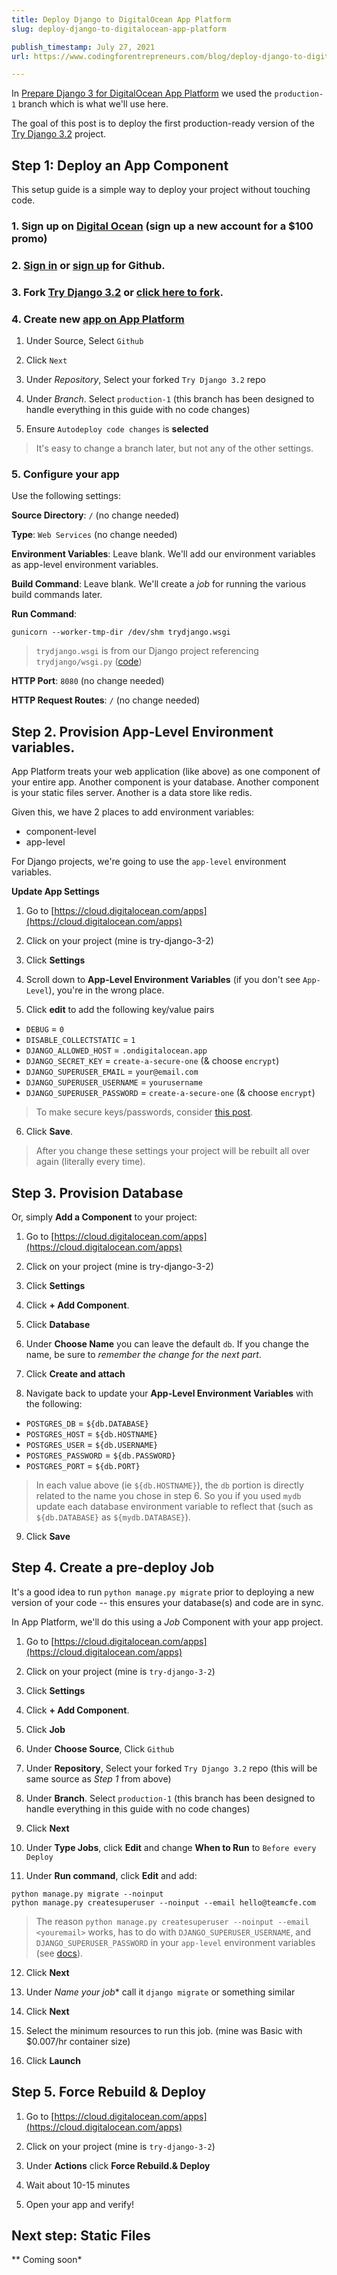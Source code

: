 ```yaml
---
title: Deploy Django to DigitalOcean App Platform
slug: deploy-django-to-digitalocean-app-platform

publish_timestamp: July 27, 2021
url: https://www.codingforentrepreneurs.com/blog/deploy-django-to-digitalocean-app-platform/

---
```



In [Prepare Django 3  for DigitalOcean App Platform](https://www.codingforentrepreneurs.com/blog/prepare-django-for-digital-ocean-app-platform) we used the `production-1` branch which is what we'll use here.

The goal of this post is to deploy the first production-ready version of the [Try Django 3.2](https://www.codingforentrepreneurs.com/projects/try-django-3-2) project. 

## Step 1: Deploy an App Component
This setup guide is a simple way to deploy your project without touching code.

### 1. Sign up on [Digital Ocean](https://do.co/cfe-sh) (sign up a new account for a $100 promo)

### 2. [Sign in](https://github.com/login) or [sign up](https://github.com/signup?source=cfe.sh) for Github.

### 3. Fork [Try Django 3.2](https://github.com/codingforentrepreneurs/Try-Django-3.2) or [click here to fork](https://github.com/codingforentrepreneurs/Try-Django-3.2/fork).

### 4. Create new [app on App Platform](https://cloud.digitalocean.com/apps/new)

1. Under Source, Select `Github`

2. Click `Next`

2. Under *Repository*, Select your forked `Try Django 3.2` repo

3. Under *Branch*. Select `production-1` (this branch has been designed to handle everything in this guide with no code changes)

4. Ensure `Autodeploy code changes` is **selected**

> It's easy to change a branch later, but not any of the other settings.

### 5. Configure your app 
Use the following settings:

**Source Directory**: `/` (no change needed)

**Type**: `Web Services` (no change needed)

**Environment Variables**:
Leave blank. We'll add our environment variables as app-level environment variables.


**Build Command**: 
Leave blank. We'll create a *job* for running the various build commands later.


**Run Command**:
```
gunicorn --worker-tmp-dir /dev/shm trydjango.wsgi
```
> `trydjango.wsgi` is from our Django project referencing `trydjango/wsgi.py` ([code](https://github.com/codingforentrepreneurs/Try-Django-3.2/blob/main/trydjango/wsgi.py))

**HTTP Port**: `8080` (no change needed)

**HTTP Request Routes**: `/` (no change needed)


## Step 2. Provision App-Level Environment variables. 
App Platform treats your web application (like above) as one component of your entire app. Another component is your database. Another component is your static files server. Another is a data store like redis. 

Given this, we have 2 places to add environment variables:

- component-level
- app-level

For Django projects, we're going to use the `app-level` environment variables. 

**Update App Settings**
1. Go to [https://cloud.digitalocean.com/apps](https://cloud.digitalocean.com/apps)

2. Click on your project (mine is try-django-3-2)

3. Click **Settings**

4. Scroll down to **App-Level Environment Variables** (if you don't see `App-Level`), you're in the wrong place.

5. Click **edit** to add the following key/value pairs
- `DEBUG` = `0`
- `DISABLE_COLLECTSTATIC` = `1`
- `DJANGO_ALLOWED_HOST` = `.ondigitalocean.app`
- `DJANGO_SECRET_KEY` = `create-a-secure-one` (& choose `encrypt`)
- `DJANGO_SUPERUSER_EMAIL` = `your@email.com`
- `DJANGO_SUPERUSER_USERNAME` = `yourusername`
- `DJANGO_SUPERUSER_PASSWORD` = `create-a-secure-one` (& choose `encrypt`)

> To make secure keys/passwords, consider [this post](https://www.codingforentrepreneurs.com/blog/create-a-one-off-django-secret-key/).

6. Click **Save**.


> After you change these settings your project will be rebuilt all over again (literally every time).

## Step 3. Provision Database
Or, simply **Add a Component** to your project:

1. Go to [https://cloud.digitalocean.com/apps](https://cloud.digitalocean.com/apps)

2. Click on your project (mine is try-django-3-2)

3. Click **Settings**

4. Click **+ Add Component**.

5. Click **Database**

6. Under **Choose Name** you can leave the default `db`. If you change the name, be sure to *remember the change for the next part*.

7. Click **Create and attach**

8. Navigate back to update your **App-Level Environment Variables** with the following:
- `POSTGRES_DB` = `${db.DATABASE}`
- `POSTGRES_HOST` = `${db.HOSTNAME}`
- `POSTGRES_USER` = `${db.USERNAME}`
- `POSTGRES_PASSWORD` = `${db.PASSWORD}`
- `POSTGRES_PORT` = `${db.PORT}`

> In each value above (ie `${db.HOSTNAME}`), the `db` portion is directly related to the name you chose in step 6. So you if you used `mydb` update each database environment variable to reflect that (such as `${db.DATABASE}` as `${mydb.DATABASE}`).

9. Click **Save**


## Step 4. Create a pre-deploy Job
It's a good idea to run `python manage.py migrate` prior to deploying a new version of your code -- this ensures your database(s) and code are in sync.

In App Platform, we'll do this using a *Job* Component with your app project.

1. Go to [https://cloud.digitalocean.com/apps](https://cloud.digitalocean.com/apps)

2. Click on your project (mine is `try-django-3-2`)

3. Click **Settings**

4. Click **+ Add Component**.

5. Click **Job**

6. Under **Choose Source**, Click `Github` 

7. Under **Repository**, Select your forked `Try Django 3.2` repo (this will be same source as *Step 1* from above)

8. Under **Branch**. Select `production-1` (this branch has been designed to handle everything in this guide with no code changes)

9. Click **Next**

10. Under **Type Jobs**, click **Edit** and change **When to Run** to `Before every Deploy`

11. Under **Run command**, click **Edit** and add:

```
python manage.py migrate --noinput
python manage.py createsuperuser --noinput --email hello@teamcfe.com
```

> The reason `python manage.py createsuperuser --noinput --email <youremail>` works, has to do with `DJANGO_SUPERUSER_USERNAME`, and `DJANGO_SUPERUSER_PASSWORD` in your `app-level` environment variables (see [docs](https://docs.djangoproject.com/en/3.2/ref/django-admin/#createsuperuser)).

12. Click **Next**

13. Under *Name your job** call it `django migrate` or something similar 

14. Click **Next**

15. Select the minimum resources to run this job. (mine was Basic with $0.007/hr container size)

16. Click **Launch**

## Step 5. Force Rebuild & Deploy

1. Go to [https://cloud.digitalocean.com/apps](https://cloud.digitalocean.com/apps)

2. Click on your project (mine is `try-django-3-2`)

3. Under **Actions** click **Force Rebuild.& Deploy**

4. Wait about 10-15 minutes

5. Open your app and verify!

## Next step: Static Files 
** Coming soon*
